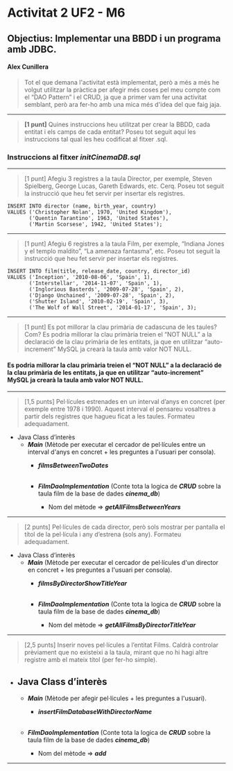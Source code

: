 # Activitat 2 UF2 - M6

## Objectius: Implementar una BBDD i un programa amb JDBC.

#### Alex Cunillera

> Tot el que demana l'activitat està implementat, però a més a més he volgut utilitzar la pràctica per afegir més coses
> pel meu compte com el “DAO Pattern” i el CRUD, ja que a primer vam fer una activitat semblant, però ara fer-ho amb una
> mica més d'idea del que faig jaja.

---
> **[1 punt]** Quines instruccions heu utilitzat per crear la BBDD, cada entitat i els camps de cada entitat? Poseu tot
> seguit
> aquí les instruccions tal qual les heu codificat al fitxer .sql.

### Instruccions al fitxer ***initCinemaDB.sql***

---
> [1 punt] Afegiu 3 registres a la taula Director, per exemple, Steven Spielberg, George Lucas, Gareth Edwards, etc.
> Cerq.
> Poseu tot seguit la instrucció que heu fet servir per insertar els registres.

```mysql
INSERT INTO director (name, birth_year, country)
VALUES ('Christopher Nolan', 1970, 'United Kingdom'),
       ('Quentin Tarantino', 1963, 'United States'),
       ('Martin Scorsese', 1942, 'United States');
```

---
> [1 punt] Afegiu 6 registres a la taula Film, per exemple, “Indiana Jones y el templo maldito”, “La amenaza fantasma”,
> etc. Poseu tot seguit la instrucció que heu fet servir per insertar els registres.

```mysql
INSERT INTO film(title, release_date, country, director_id)
VALUES ('Inception', '2010-08-06', 'Spain', 1),
       ('Interstellar', '2014-11-07', 'Spain', 1),
       ('Inglorious Basterds', '2009-07-28', 'Spain', 2),
       ('Django Unchained', '2009-07-28', 'Spain', 2),
       ('Shutter Island', '2010-02-19', 'Spain', 3),
       ('The Wolf of Wall Street', '2014-01-17', 'Spain', 3);
```

---
> [1 punt] Es pot millorar la clau primària de cadascuna de les taules? Com?
> Es podria millorar la clau primària treien el “NOT NULL” a la declaració de la clau primària de les entitats, ja que
> en
> utilitzar “auto-increment” MySQL ja crearà la taula amb valor NOT NULL.

#### Es podria millorar la clau primària treien el “NOT NULL” a la declaració de la clau primària de les entitats, ja que en utilitzar “auto-increment” MySQL ja crearà la taula amb valor NOT NULL.

---
> [1,5 punts] Pel·lícules estrenades en un interval d’anys en concret (per exemple entre 1978 i 1990). Aquest interval
> el pensareu vosaltres a partir dels registres que hagueu ficat a les taules. Formateu adequadament.

- Java Class d’interès
    - ***Main*** (Mètode per executar el cercador de pel·lícules entre un interval d'anys en concret + les preguntes a
      l'usuari per consola).
        - ***filmsBetweenTwoDates*** <br/>&nbsp;

        - ***FilmDaoImplementation*** (Conte tota la logica de ***CRUD*** sobre la taula film de la base de dades
          ***cinema_db***)
            - Nom del mètode => ***getAllFilmsBetweenYears***

---
> [2 punts] Pel·lícules de cada director, però sols mostrar per pantalla el títol de la pel·lícula i any d’estrena (sols
> any). Formateu adequadament.

- Java Class d’interès
    - ***Main*** (Mètode per executar el cercador de pel·lícules d'un director en concret + les preguntes a
      l'usuari per consola).
        - ***filmsByDirectorShowTitleYear*** <br/>&nbsp;

        - ***FilmDaoImplementation*** (Conte tota la logica de ***CRUD*** sobre la taula film de la base de dades
          ***cinema_db***)
            - Nom del mètode => ***getAllFilmsByDirectorTitleYear***

---
> [2,5 punts] Inserir noves pel·lícules a l’entitat Films. Caldrà controlar prèviament que no existeixi a la taula,
> mirant
> que no hi hagi altre registre amb el mateix títol (per fer-ho simple).

- ## Java Class d’interès
    - ***Main*** (Mètode per afegir pel·lícules + les preguntes a l'usuari).
        - ***insertFilmDatabaseWithDirectorName*** <br/>&nbsp;

    - ***FilmDaoImplementation*** (Conte tota la logica de ***CRUD*** sobre la taula film de la base de dades
      ***cinema_db***)
        - Nom del mètode => ***add***

---